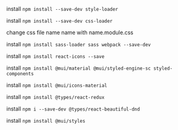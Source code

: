 install `npm install --save-dev style-loader`

install `npm install --save-dev css-loader`

change css file name name with name.module.css

install `npm install sass-loader sass webpack --save-dev`

install `npm install react-icons --save`

install `npm install @mui/material @mui/styled-engine-sc styled-components`

install `npm install @mui/icons-material`

install `npm install @types/react-redux`

install `npm i --save-dev @types/react-beautiful-dnd`

install `npm install @mui/styles`

